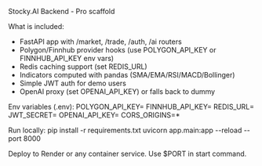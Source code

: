 Stocky.AI Backend - Pro scaffold

What is included:
- FastAPI app with /market, /trade, /auth, /ai routers
- Polygon/Finnhub provider hooks (use POLYGON_API_KEY or FINNHUB_API_KEY env vars)
- Redis caching support (set REDIS_URL)
- Indicators computed with pandas (SMA/EMA/RSI/MACD/Bollinger)
- Simple JWT auth for demo users
- OpenAI proxy (set OPENAI_API_KEY) or falls back to dummy

Env variables (.env):
POLYGON_API_KEY=
FINNHUB_API_KEY=
REDIS_URL=
JWT_SECRET=
OPENAI_API_KEY=
CORS_ORIGINS=*

Run locally:
pip install -r requirements.txt
uvicorn app.main:app --reload --port 8000

Deploy to Render or any container service. Use $PORT in start command.
